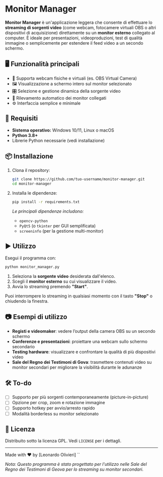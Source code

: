 # Monitor Manager

**Monitor Manager** è un'applicazione leggera che consente di effettuare lo **streaming di sorgenti video** (come webcam, fotocamere virtuali OBS o altri dispositivi di acquisizione) direttamente su un **monitor esterno** collegato al computer. È ideale per presentazioni, videoproduzioni, test di qualità immagine o semplicemente per estendere il feed video a un secondo schermo.

## 🖥️ Funzionalità principali

- 🔌 Supporta webcam fisiche e virtuali (es. OBS Virtual Camera)
- 🖼️ Visualizzazione a schermo intero sul monitor selezionato
- 🎛️ Selezione e gestione dinamica della sorgente video
- 🧭 Rilevamento automatico dei monitor collegati
- ⚙️ Interfaccia semplice e minimale

## 🚀 Requisiti

- **Sistema operativo:** Windows 10/11, Linux o macOS
- **Python 3.8+**
- Librerie Python necessarie (vedi installazione)

## 📦 Installazione

1. Clona il repository:
   ```bash
   git clone https://github.com/tuo-username/monitor-manager.git
   cd monitor-manager
   ```

2. Installa le dipendenze:
   ```bash
   pip install -r requirements.txt
   ```

   _Le principali dipendenze includono:_
   - `opencv-python`
   - `PyQt5` (o `tkinter` per GUI semplificata)
   - `screeninfo` (per la gestione multi-monitor)

## ▶️ Utilizzo

Esegui il programma con:

```bash
python monitor_manager.py
```

1. Seleziona la **sorgente video** desiderata dall'elenco.
2. Scegli il **monitor esterno** su cui visualizzare il video.
3. Avvia lo streaming premendo **"Start"**.

Puoi interrompere lo streaming in qualsiasi momento con il tasto **"Stop"** o chiudendo la finestra.

## 📷 Esempi di utilizzo

- **Registi e videomaker**: vedere l’output della camera OBS su un secondo schermo
- **Conferenze e presentazioni**: proiettare una webcam sullo schermo secondario
- **Testing hardware**: visualizzare e confrontare la qualità di più dispositivi video
- **Sale del Regno dei Testimoni di Gova**: trasmettere contenuti video su monitor secondari per migliorare la visibilità durante le adunanze

## 🛠️ To-do

- [ ] Supporto per più sorgenti contemporaneamente (picture-in-picture)
- [ ] Opzione per crop, zoom e rotazione immagine
- [ ] Supporto hotkey per avvio/arresto rapido
- [ ] Modalità borderless su monitor selezionato

## 📄 Licenza

Distribuito sotto la licenza GPL. Vedi `LICENSE` per i dettagli.

---

Made with ❤️ by [Leonardo Olivieri]
``


*Nota: Questo programma è stato progettato per l'utilizzo nelle Sale del Regno dei Testimoni di Geova per lo streaming su monitor secondari.*